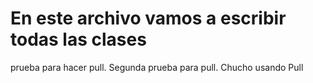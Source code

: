 # En este archivo vamos a escribir todas las clases
prueba para hacer pull. Segunda prueba para pull.
Chucho usando Pull

